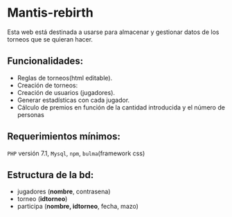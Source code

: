 # Mantis-rebirth
Esta web está destinada a usarse para almacenar y gestionar datos de los torneos que se quieran hacer.
## Funcionalidades:
* Reglas de torneos(html editable).
* Creación de torneos:
* Creación de usuarios (jugadores).
* Generar estadísticas con cada jugador.
* Cálculo de premios en función de la cantidad introducida y el número de personas

## Requerimientos mínimos:
`PHP` versión 7.1, `Mysql`, `npm`, `bulma`(framework css)

## Estructura de la bd:
* jugadores (__nombre__, contrasena)
* torneo (__idtorneo__)
* participa (__nombre, idtorneo__, fecha, mazo)
